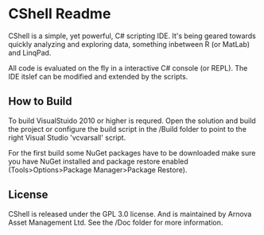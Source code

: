 CShell Readme
=============

CShell is a simple, yet powerful, C# scripting IDE. It's being geared towards quickly analyzing and exploring data, something inbetween R (or MatLab) and LinqPad.

All code is evaluated on the fly in a interactive C# console (or REPL). The IDE itslef can be modified and extended by the scripts.

How to Build
------------
To build VisualStuido 2010 or higher is requred. Open the solution and build the project or configure the build script in the /Build folder to point to the right Visual Studio 'vcvarsall' script.

For the first build some NuGet packages have to be downloaded make sure you have NuGet installed and package restore enabled (Tools>Options>Package Manager>Package Restore).

License
-------
CShell is released under the GPL 3.0 license. And is maintained by Arnova Asset Management Ltd.
See the /Doc folder for more information.



